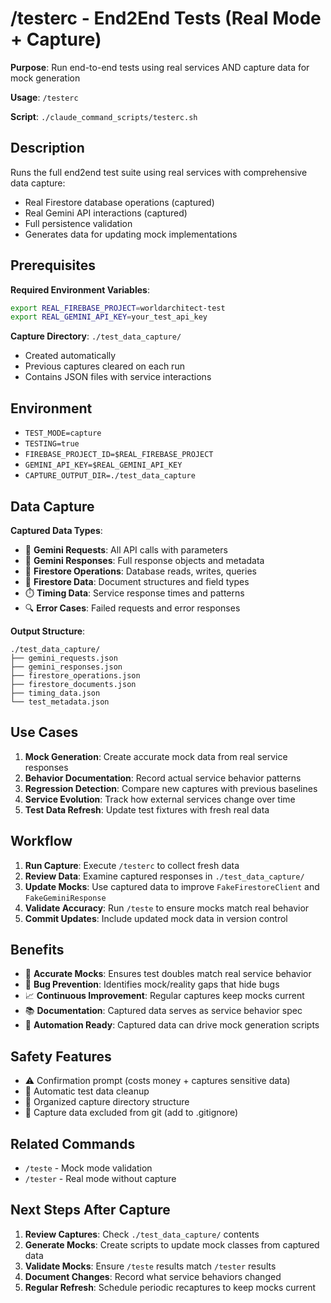 # /testerc - End2End Tests (Real Mode + Capture)

**Purpose**: Run end-to-end tests using real services AND capture data for mock generation

**Usage**: `/testerc`

**Script**: `./claude_command_scripts/testerc.sh`

## Description

Runs the full end2end test suite using real services with comprehensive data capture:
- Real Firestore database operations (captured)
- Real Gemini API interactions (captured)
- Full persistence validation
- Generates data for updating mock implementations

## Prerequisites

**Required Environment Variables**:
```bash
export REAL_FIREBASE_PROJECT=worldarchitect-test
export REAL_GEMINI_API_KEY=your_test_api_key
```

**Capture Directory**: `./test_data_capture/`
- Created automatically
- Previous captures cleared on each run
- Contains JSON files with service interactions

## Environment

- `TEST_MODE=capture`
- `TESTING=true`
- `FIREBASE_PROJECT_ID=$REAL_FIREBASE_PROJECT`
- `GEMINI_API_KEY=$REAL_GEMINI_API_KEY`
- `CAPTURE_OUTPUT_DIR=./test_data_capture`

## Data Capture

**Captured Data Types**:
- 📡 **Gemini Requests**: All API calls with parameters
- 📡 **Gemini Responses**: Full response objects and metadata
- 📡 **Firestore Operations**: Database reads, writes, queries
- 📡 **Firestore Data**: Document structures and field types
- ⏱️ **Timing Data**: Service response times and patterns
- 🔍 **Error Cases**: Failed requests and error responses

**Output Structure**:
```
./test_data_capture/
├── gemini_requests.json
├── gemini_responses.json
├── firestore_operations.json
├── firestore_documents.json
├── timing_data.json
└── test_metadata.json
```

## Use Cases

1. **Mock Generation**: Create accurate mock data from real service responses
2. **Behavior Documentation**: Record actual service behavior patterns
3. **Regression Detection**: Compare new captures with previous baselines
4. **Service Evolution**: Track how external services change over time
5. **Test Data Refresh**: Update test fixtures with fresh real data

## Workflow

1. **Run Capture**: Execute `/testerc` to collect fresh data
2. **Review Data**: Examine captured responses in `./test_data_capture/`
3. **Update Mocks**: Use captured data to improve `FakeFirestoreClient` and `FakeGeminiResponse`
4. **Validate Accuracy**: Run `/teste` to ensure mocks match real behavior
5. **Commit Updates**: Include updated mock data in version control

## Benefits

- 🎯 **Accurate Mocks**: Ensures test doubles match real service behavior
- 🐛 **Bug Prevention**: Identifies mock/reality gaps that hide bugs
- 📈 **Continuous Improvement**: Regular captures keep mocks current
- 📚 **Documentation**: Captured data serves as service behavior spec
- 🔄 **Automation Ready**: Captured data can drive mock generation scripts

## Safety Features

- ⚠️ Confirmation prompt (costs money + captures sensitive data)
- 🧹 Automatic test data cleanup
- 📁 Organized capture directory structure
- 🔐 Capture data excluded from git (add to .gitignore)

## Related Commands

- `/teste` - Mock mode validation
- `/tester` - Real mode without capture

## Next Steps After Capture

1. **Review Captures**: Check `./test_data_capture/` contents
2. **Generate Mocks**: Create scripts to update mock classes from captured data
3. **Validate Mocks**: Ensure `/teste` results match `/tester` results
4. **Document Changes**: Record what service behaviors changed
5. **Regular Refresh**: Schedule periodic recaptures to keep mocks current
